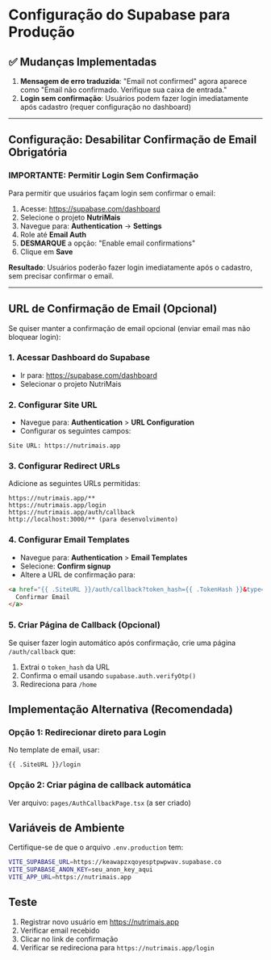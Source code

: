 # Configuração do Supabase para Produção

## ✅ Mudanças Implementadas

1. **Mensagem de erro traduzida**: "Email not confirmed" agora aparece como "Email não confirmado. Verifique sua caixa de entrada."
2. **Login sem confirmação**: Usuários podem fazer login imediatamente após cadastro (requer configuração no dashboard)

---

## Configuração: Desabilitar Confirmação de Email Obrigatória

### IMPORTANTE: Permitir Login Sem Confirmação

Para permitir que usuários façam login sem confirmar o email:

1. Acesse: https://supabase.com/dashboard
2. Selecione o projeto **NutriMais**
3. Navegue para: **Authentication** → **Settings**
4. Role até **Email Auth**
5. **DESMARQUE** a opção: "Enable email confirmations"
6. Clique em **Save**

**Resultado**: Usuários poderão fazer login imediatamente após o cadastro, sem precisar confirmar o email.

---

## URL de Confirmação de Email (Opcional)

Se quiser manter a confirmação de email opcional (enviar email mas não bloquear login):

### 1. Acessar Dashboard do Supabase
- Ir para: https://supabase.com/dashboard
- Selecionar o projeto NutriMais

### 2. Configurar Site URL
- Navegue para: **Authentication** > **URL Configuration**
- Configurar os seguintes campos:

```
Site URL: https://nutrimais.app
```

### 3. Configurar Redirect URLs
Adicione as seguintes URLs permitidas:

```
https://nutrimais.app/**
https://nutrimais.app/login
https://nutrimais.app/auth/callback
http://localhost:3000/** (para desenvolvimento)
```

### 4. Configurar Email Templates
- Navegue para: **Authentication** > **Email Templates**
- Selecione: **Confirm signup**
- Altere a URL de confirmação para:

```html
<a href="{{ .SiteURL }}/auth/callback?token_hash={{ .TokenHash }}&type=email">
  Confirmar Email
</a>
```

### 5. Criar Página de Callback (Opcional)
Se quiser fazer login automático após confirmação, crie uma página `/auth/callback` que:
1. Extrai o `token_hash` da URL
2. Confirma o email usando `supabase.auth.verifyOtp()`
3. Redireciona para `/home`

## Implementação Alternativa (Recomendada)

### Opção 1: Redirecionar direto para Login
No template de email, usar:
```
{{ .SiteURL }}/login
```

### Opção 2: Criar página de callback automática
Ver arquivo: `pages/AuthCallbackPage.tsx` (a ser criado)

## Variáveis de Ambiente

Certifique-se de que o arquivo `.env.production` tem:
```bash
VITE_SUPABASE_URL=https://keawapzxqoyesptpwpwav.supabase.co
VITE_SUPABASE_ANON_KEY=seu_anon_key_aqui
VITE_APP_URL=https://nutrimais.app
```

## Teste

1. Registrar novo usuário em https://nutrimais.app
2. Verificar email recebido
3. Clicar no link de confirmação
4. Verificar se redireciona para `https://nutrimais.app/login`
